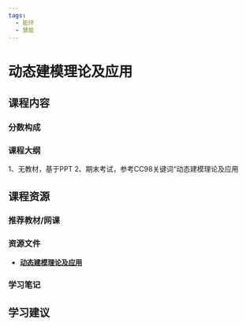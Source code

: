 ```yaml
---
tags:
  - 能环
  - 慧能
---
```


# 动态建模理论及应用

## 课程内容

### 分数构成

### 课程大纲

1、无教材，基于PPT
2、期末考试，参考CC98关键词“动态建模理论及应用





## 课程资源

### 推荐教材/网课

### 资源文件

- [**动态建模理论及应用**](https://pan.baidu.com/s/19zXH2FJOp9_hCXlQO9qtNA?pwd=z5yy)

### 学习笔记

## 学习建议


